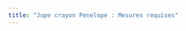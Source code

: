 ```yaml
---
title: "Jupe crayon Penelope : Mesures requises"
---
```


<PatternMeasurements pattern='penelope' />
